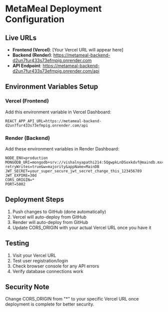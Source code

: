 # MetaMeal Deployment Configuration

## Live URLs
- **Frontend (Vercel)**: [Your Vercel URL will appear here]
- **Backend (Render)**: https://metameal-backend-d2un7fur433s73efmpig.onrender.com
- **API Endpoint**: https://metameal-backend-d2un7fur433s73efmpig.onrender.com/api

## Environment Variables Setup

### Vercel (Frontend)
Add this environment variable in Vercel Dashboard:
```
REACT_APP_API_URL=https://metameal-backend-d2un7fur433s73efmpig.onrender.com/api
```

### Render (Backend) 
Add these environment variables in Render Dashboard:
```
NODE_ENV=production
MONGODB_URI=mongodb+srv://vishalnyapathi214:5QgwpkLnDSoxkdvf@maindb.mx4soxz.mongodb.net/main?retryWrites=true&w=majority&appName=MainDB
JWT_SECRET=your_super_secure_jwt_secret_change_this_123456789
JWT_EXPIRE=30d
CORS_ORIGIN=*
PORT=5002
```

## Deployment Steps
1. Push changes to GitHub (done automatically)
2. Vercel will auto-deploy from GitHub
3. Render will auto-deploy from GitHub
4. Update CORS_ORIGIN with your actual Vercel URL once you have it

## Testing
1. Visit your Vercel URL
2. Test user registration/login
3. Check browser console for any API errors
4. Verify database connections work

## Security Note
Change CORS_ORIGIN from "*" to your specific Vercel URL once deployment is complete for better security.
